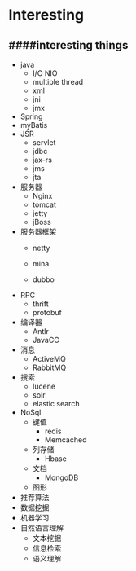 # Interesting
####interesting things
---
- java
  - I/O NIO
  - multiple thread
  - xml
  - jni
  - jmx
- Spring
- myBatis
- JSR
  - servlet
  - jdbc
  - jax-rs
  - jms
  - jta
- 服务器
  - Nginx
  - tomcat
  - jetty
  - jBoss
- 服务器框架
  - netty
  - mina
  
  - dubbo
- RPC
  - thrift
  - protobuf
- 编译器
  - Antlr
  - JavaCC
- 消息
  - ActiveMQ
  - RabbitMQ
- 搜索
  - lucene
  - solr
  - elastic search
- NoSql
  - 键值
    - redis
    - Memcached
  - 列存储
    - Hbase
  - 文档
    - MongoDB
  - 图形
- 推荐算法
- 数据挖掘
- 机器学习
- 自然语言理解
  - 文本挖掘
  - 信息检索
  - 语义理解